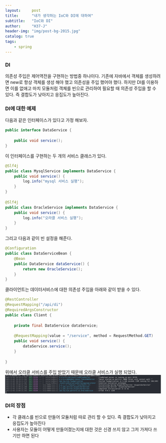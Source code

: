 ```yaml
---
layout:     post
title:      "내가 생각하는 IoC와 DI에 대하여"
subtitle:   "IoC와 DI"
author:     "H37-J"
header-img: "img/post-bg-2015.jpg"
catalog: true
tags:
    - spring
---
```


### DI

의존성 주입은 제어역전을 구현하는 방법중 하나이다. 기존에 자바에서 객체를 생성하려면 new로 항상 객체를 생성 해야 했고 의존성을 주입 했어야 했다. 하지만 DI를 이용하면 이를 없애고 마치 모듈처럼 객체를 빈으로 관리하여 필요할 때 의존성 주입을 할 수 있다. 즉 결합도가 낮아지고 응집도가 높아진다.

### DI에 대한 예제

다음과 같은 인터페이스가 있다고 가정 해보자.
```java
public interface DataService {
    
    public void service();
}

```

이 인터페이스를 구현하는 두 개의 서비스 클래스가 있다.
```java
@Slf4j
public class MysqlService implements DataService {
    public void service() {
        log.info("mysql 서비스 실행");
    }
}

@Slf4j
public class OracleService implements DataService {
    public void service() {
        log.info("오라클 서비스 실행");
    }
}
```

그리고 다음과 같이 빈 설정을 해준다.
```java
@Configuration
public class DataServiceBean {
    @Bean
    public DataService dataService() {
        return new OracleService();
    }
}
```

클라이언트는 데이터서비스에 대한 의존성 주입을 아래와 같이 받을 수 있다.
```java
@RestController
@RequestMapping("/api/di")
@RequiredArgsConstructor
public class Client {
    
    private final DataService dataService;

    @RequestMapping(value = "/service", method = RequestMethod.GET)
    public void service() {
        dataService.service();
    }

}
```

위에서 오라클 서비스를 주입 받았기 때문에 오라클 서비스가  실행 되었다.
<img src="https://raw.githubusercontent.com/H37-J/H37-J.github.io/main/_posts/spring/img/io.png" alt="사진이 없습니다">

### DI의 장점
* 각 클래스를 빈으로 만들어 모듈처럼 따로 관리 할 수 있다. 즉 결합도가 낮아지고 응집도가 높아진다
* 사용자는 모듈이 어떻게 만들어졌는지에 대한 것은 신경 쓰지 않고 그저 가져다 쓰기만 하면 된다